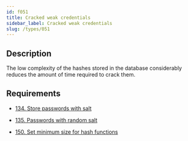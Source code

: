 ```yaml
---
id: f051
title: Cracked weak credentials
sidebar_label: Cracked weak credentials
slug: /types/051
---
```


## Description

The low complexity of the hashes
stored in the database
considerably reduces the amount of time
required to crack them.

## Requirements

- [134. Store passwords with salt](/criteria/credentials/134)

- [135. Passwords with random salt](/criteria/credentials/135)

- [150. Set minimum size for hash functions](/criteria/cryptography/150)
